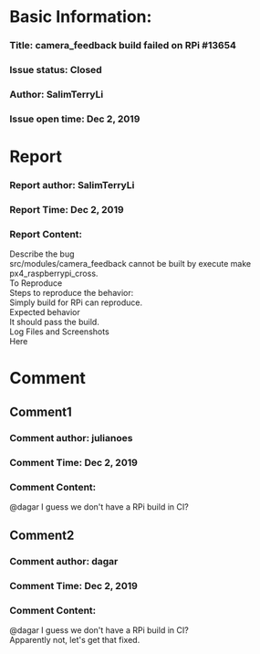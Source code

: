 # Basic Information:
### Title:  camera_feedback build failed on RPi #13654 
### Issue status: Closed
### Author: SalimTerryLi
### Issue open time: Dec 2, 2019
# Report
### Report author: SalimTerryLi
### Report Time: Dec 2, 2019
### Report Content:   
Describe the bug    
src/modules/camera_feedback cannot be built by execute make px4_raspberrypi_cross.  
To Reproduce    
Steps to reproduce the behavior:    
Simply build for RPi can reproduce.  
Expected behavior    
It should pass the build.  
Log Files and Screenshots    
Here  

# Comment
## Comment1
### Comment author: julianoes
### Comment Time: Dec 2, 2019
### Comment Content:   
@dagar I guess we don't have a RPi build in CI?  

## Comment2
### Comment author: dagar
### Comment Time: Dec 2, 2019
### Comment Content:   
    
@dagar I guess we don't have a RPi build in CI?    
Apparently not, let's get that fixed.  
